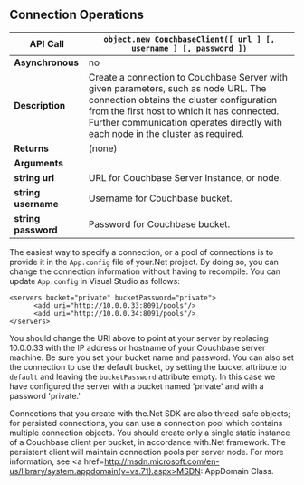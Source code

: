 ## Connection Operations

<a id="table-couchbase-sdk_net_connect"></a>

**API Call**        | `object.new CouchbaseClient([ url ] [, username ] [, password ])`                                                                                                                                                                                                  
--------------------|--------------------------------------------------------------------------------------------------------------------------------------------------------------------------------------------------------------------------------------------------------------------
**Asynchronous**    | no                                                                                                                                                                                                                                                                 
**Description**     | Create a connection to Couchbase Server with given parameters, such as node URL. The connection obtains the cluster configuration from the first host to which it has connected. Further communication operates directly with each node in the cluster as required.
**Returns**         | (none)                                                                                                                                                                                                                                                             
**Arguments**       |                                                                                                                                                                                                                                                                    
**string url**      | URL for Couchbase Server Instance, or node.                                                                                                                                                                                                                        
**string username** | Username for Couchbase bucket.                                                                                                                                                                                                                                     
**string password** | Password for Couchbase bucket.                                                                                                                                                                                                                                     

The easiest way to specify a connection, or a pool of connections is to provide
it in the `App.config` file of your.Net project. By doing so, you can change the
connection information without having to recompile. You can update `App.config`
in Visual Studio as follows:


```
<servers bucket="private" bucketPassword="private">
      <add uri="http://10.0.0.33:8091/pools"/>
      <add uri="http://10.0.0.34:8091/pools"/>
</servers>
```

You should change the URI above to point at your server by replacing 10.0.0.33
with the IP address or hostname of your Couchbase server machine. Be sure you
set your bucket name and password. You can also set the connection to use the
default bucket, by setting the bucket attribute to `default` and leaving the
`bucketPassword` attribute empty. In this case we have configured the server
with a bucket named 'private' and with a password 'private.'

Connections that you create with the.Net SDK are also thread-safe objects; for
persisted connections, you can use a connection pool which contains multiple
connection objects. You should create only a single static instance of a
Couchbase client per bucket, in accordance with.Net framework. The persistent
client will maintain connection pools per server node. For more information, see
<a href=http://msdn.microsoft.com/en-us/library/system.appdomain(v=vs.71).aspx>MSDN: AppDomain
Class</a>.

<a id="api-reference-set"></a>
